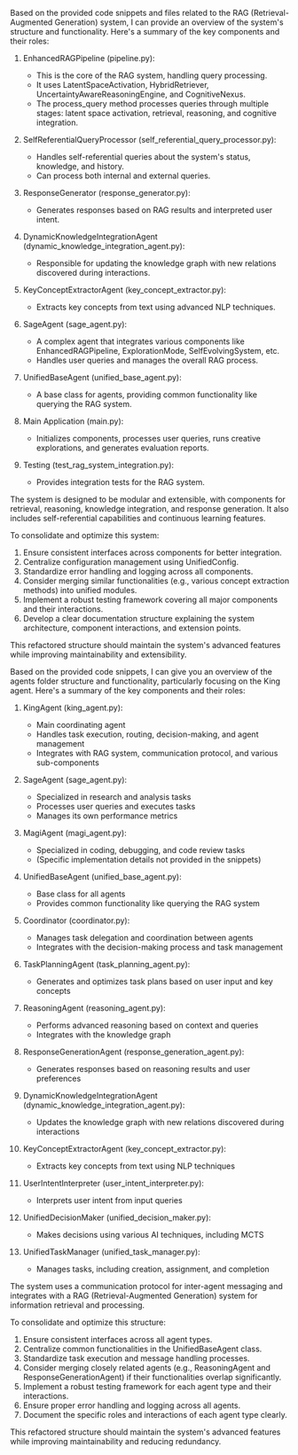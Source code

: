 Based on the provided code snippets and files related to the RAG (Retrieval-Augmented Generation) system, I can provide an overview of the system's structure and functionality. Here's a summary of the key components and their roles:

1. EnhancedRAGPipeline (pipeline.py):
   - This is the core of the RAG system, handling query processing.
   - It uses LatentSpaceActivation, HybridRetriever, UncertaintyAwareReasoningEngine, and CognitiveNexus.
   - The process_query method processes queries through multiple stages: latent space activation, retrieval, reasoning, and cognitive integration.

2. SelfReferentialQueryProcessor (self_referential_query_processor.py):
   - Handles self-referential queries about the system's status, knowledge, and history.
   - Can process both internal and external queries.

3. ResponseGenerator (response_generator.py):
   - Generates responses based on RAG results and interpreted user intent.

4. DynamicKnowledgeIntegrationAgent (dynamic_knowledge_integration_agent.py):
   - Responsible for updating the knowledge graph with new relations discovered during interactions.

5. KeyConceptExtractorAgent (key_concept_extractor.py):
   - Extracts key concepts from text using advanced NLP techniques.

6. SageAgent (sage_agent.py):
   - A complex agent that integrates various components like EnhancedRAGPipeline, ExplorationMode, SelfEvolvingSystem, etc.
   - Handles user queries and manages the overall RAG process.

7. UnifiedBaseAgent (unified_base_agent.py):
   - A base class for agents, providing common functionality like querying the RAG system.

8. Main Application (main.py):
   - Initializes components, processes user queries, runs creative explorations, and generates evaluation reports.

9. Testing (test_rag_system_integration.py):
   - Provides integration tests for the RAG system.

The system is designed to be modular and extensible, with components for retrieval, reasoning, knowledge integration, and response generation. It also includes self-referential capabilities and continuous learning features.

To consolidate and optimize this system:

1. Ensure consistent interfaces across components for better integration.
2. Centralize configuration management using UnifiedConfig.
3. Standardize error handling and logging across all components.
4. Consider merging similar functionalities (e.g., various concept extraction methods) into unified modules.
5. Implement a robust testing framework covering all major components and their interactions.
6. Develop a clear documentation structure explaining the system architecture, component interactions, and extension points.

This refactored structure should maintain the system's advanced features while improving maintainability and extensibility.

Based on the provided code snippets, I can give you an overview of the agents folder structure and functionality, particularly focusing on the King agent. Here's a summary of the key components and their roles:

1. KingAgent (king_agent.py):
   - Main coordinating agent
   - Handles task execution, routing, decision-making, and agent management
   - Integrates with RAG system, communication protocol, and various sub-components

2. SageAgent (sage_agent.py):
   - Specialized in research and analysis tasks
   - Processes user queries and executes tasks
   - Manages its own performance metrics

3. MagiAgent (magi_agent.py):
   - Specialized in coding, debugging, and code review tasks
   - (Specific implementation details not provided in the snippets)

4. UnifiedBaseAgent (unified_base_agent.py):
   - Base class for all agents
   - Provides common functionality like querying the RAG system

5. Coordinator (coordinator.py):
   - Manages task delegation and coordination between agents
   - Integrates with the decision-making process and task management

6. TaskPlanningAgent (task_planning_agent.py):
   - Generates and optimizes task plans based on user input and key concepts

7. ReasoningAgent (reasoning_agent.py):
   - Performs advanced reasoning based on context and queries
   - Integrates with the knowledge graph

8. ResponseGenerationAgent (response_generation_agent.py):
   - Generates responses based on reasoning results and user preferences

9. DynamicKnowledgeIntegrationAgent (dynamic_knowledge_integration_agent.py):
   - Updates the knowledge graph with new relations discovered during interactions

10. KeyConceptExtractorAgent (key_concept_extractor.py):
    - Extracts key concepts from text using NLP techniques

11. UserIntentInterpreter (user_intent_interpreter.py):
    - Interprets user intent from input queries

12. UnifiedDecisionMaker (unified_decision_maker.py):
    - Makes decisions using various AI techniques, including MCTS

13. UnifiedTaskManager (unified_task_manager.py):
    - Manages tasks, including creation, assignment, and completion

The system uses a communication protocol for inter-agent messaging and integrates with a RAG (Retrieval-Augmented Generation) system for information retrieval and processing.

To consolidate and optimize this structure:

1. Ensure consistent interfaces across all agent types.
2. Centralize common functionalities in the UnifiedBaseAgent class.
3. Standardize task execution and message handling processes.
4. Consider merging closely related agents (e.g., ReasoningAgent and ResponseGenerationAgent) if their functionalities overlap significantly.
5. Implement a robust testing framework for each agent type and their interactions.
6. Ensure proper error handling and logging across all agents.
7. Document the specific roles and interactions of each agent type clearly.

This refactored structure should maintain the system's advanced features while improving maintainability and reducing redundancy.